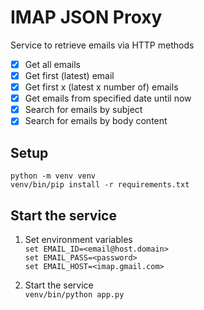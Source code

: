 # IMAP JSON Proxy

Service to retrieve emails via HTTP methods  

- [x] Get all emails  
- [x] Get first (latest) email  
- [x] Get first x (latest x number of) emails  
- [x] Get emails from specified date until now
- [x] Search for emails by subject  
- [x] Search for emails by body content  

## Setup
`python -m venv venv`  
`venv/bin/pip install -r requirements.txt`  

## Start the service

1. Set environment variables  
`set EMAIL_ID=<email@host.domain>`  
`set EMAIL_PASS=<password>`  
`set EMAIL_HOST=<imap.gmail.com>`  

2. Start the service  
`venv/bin/python app.py`  